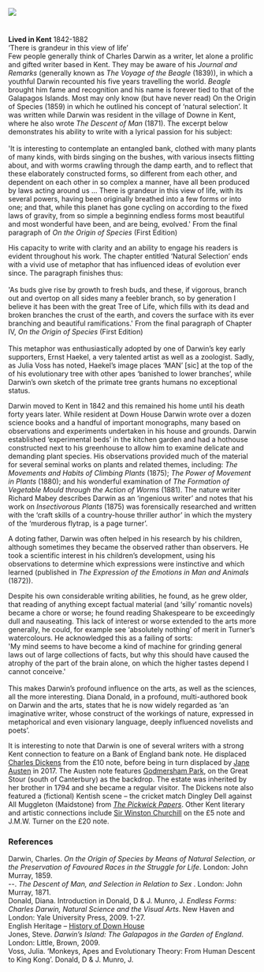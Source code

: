 <a href="https://dev.visual-essays.app"><img src="https://dev-visual-essays.netlify.app/images/ve-button.png"></a>

<param ve-config title="Charles Darwin 1809-1882" author="Peter Vujakovic" layout="vtl" banner="images/Down%20House%20banner.jpg"> 

<param ve-entity eid="Q125344" aliases="Downe">
<param ve-entity eid="Q3038318" aliases="Down House">
<param data-map center="20210218 4e78384" zoom="10">

#

**Lived in Kent** 1842-1882   
‘There is grandeur in this view of life’
<br>
Few people generally think of Charles Darwin as a writer, let alone a prolific and gifted writer based in Kent. They may be aware of his _Journal and Remarks_ (generally known as _The Voyage of the Beagle_ (1839)), in which a youthful Darwin recounted his five years travelling the world. _Beagle_ brought him fame and recognition and his name is forever tied to that of the Galapagos Islands. Most may only know (but have never read) On the Origin of Species (1859) in which he outlined his concept of ‘natural selection’. It was written while Darwin was resident in the village of Downe in Kent, where he also wrote _The Descent of Man_ (1871). The excerpt below demonstrates his ability to write with a lyrical passion for his subject:
<br><br>
'It is interesting to contemplate an entangled bank, clothed with many plants of many kinds, with birds singing on the bushes, with various insects flitting about, and with worms crawling through the damp earth, and to reflect that these elaborately constructed forms, so different from each other, and dependent on each other in so complex a manner, have all been produced by laws acting around us … There is grandeur in this view of life, with its several powers, having been originally breathed into a few forms or into one; and that, while this planet has gone cycling on according to the fixed laws of gravity, from so simple a beginning endless forms most beautiful and most wonderful have been, and are being, evolved.'  From the final paragraph of _On the Origin of Species_ (First Edition)
<param ve-image url="https://upload.wikimedia.org/wikipedia/commons/a/ae/Charles_Darwin_by_Julia_Margaret_Cameron_3.jpg" label="Charles Darwin/ Julia Margaret Cameron, Public domain, via Wikimedia Commons"> 
<param ve-map center="Q2019734" zoom="8">

His capacity to write with clarity and an ability to engage his readers is evident throughout his work. The chapter entitled ‘Natural Selection’ ends with a vivid use of metaphor that has influenced ideas of evolution ever since. The paragraph finishes thus:
<br><br>
'As buds give rise by growth to fresh buds, and these, if vigorous, branch out and overtop on all sides many a feebler branch, so by generation I believe it has been with the great Tree of Life, which fills with its dead and broken branches the crust of the earth, and covers the surface with its ever branching and beautiful ramifications.' From the final paragraph of Chapter IV, _On the Origin of Species_ (First Edition)
<br><br>
This metaphor was enthusiastically adopted by one of Darwin’s key early supporters, Ernst Haekel, a very talented artist as well as a zoologist. Sadly, as Julia Voss has noted, Haekel’s image places ‘MAN’ [sic] at the top of the of his evolutionary tree with other apes ‘banished to lower branches’, while Darwin’s own sketch of the primate tree grants humans no exceptional status.
<param ve-image url="https://upload.wikimedia.org/wikipedia/commons/d/de/Tree_of_life_by_Haeckel.jpg" label="Tree of Life/ Ernst Haeckel, Public domain, via Wikimedia Commons"> 
<param ve-map center="Q2019734" zoom="8">

Darwin moved to Kent in 1842 and this remained his home until his death forty years later. While resident at Down House Darwin wrote over a dozen science books and a handful of important monographs, many based on observations and experiments undertaken in his house and grounds. Darwin established ‘experimental beds’ in the kitchen garden and had a hothouse constructed next to his greenhouse to allow him to examine delicate and demanding plant species. His observations provided much of the material for several seminal works on plants and related themes, including: _The Movements and Habits of Climbing Plants_ (1875); _The Power of Movement in Plants_ (1880); and his wonderful examination of _The Formation of Vegetable Mould through the Action of Worms_ (1881). The nature writer Richard Mabey describes Darwin as an ‘ingenious writer’ and notes that his work on _Insectivorous Plants_ (1875) was forensically researched and written with the ‘craft skills of a country-house thriller author’ in which the mystery of the ‘murderous flytrap, is a page turner’.
<param ve-image url="https://upload.wikimedia.org/wikipedia/commons/6/6d/Down_House.jpg" label="Down House/ Anthonyeatworld at the English Wikipedia, CC BY-SA 3.0, via Wikimedia Commons"> 
<param ve-map center="Q2019734" zoom="8">

A doting father, Darwin was often helped in his research by his children, although sometimes they became the observed rather than observers. He took a scientific interest in his children’s development, using his observations to determine which expressions were instinctive and which learned (published in _The Expression of the Emotions in Man and Animals_ (1872)).
<param ve-image url="https://upload.wikimedia.org/wikipedia/commons/c/c7/The_expression_of_the_emotions_in_man_and_animals_%281872%29_%2814762147996%29.jpg" label="The Expressions of the Emotions in Man and Animals" attribution="Internet Archive Book Images, No restrictions, via Wikimedia Commons">

Despite his own considerable writing abilities, he found, as he grew older, that reading of anything except factual material (and ‘silly’ romantic novels) became a chore or worse; he found reading Shakespeare to be exceedingly dull and nauseating. This lack of interest or worse extended to the arts more generally, he could, for example see ‘absolutely nothing’ of merit in Turner’s watercolours. He acknowledged this as a failing of sorts:
<br>
'My mind seems to have become a kind of machine for grinding general laws out of large collections of facts, but why this should have caused the atrophy of the part of the brain alone, on which the higher tastes depend I cannot conceive.'  
<br>
This makes Darwin’s profound influence on the arts, as well as the sciences, all the more interesting. Diana Donald, in a profound, multi-authored book on Darwin and the arts, states that he is now widely regarded as ‘an imaginative writer, whose construct of the workings of nature, expressed in metaphorical and even visionary language, deeply influenced novelists and poets’. 
<param ve-image url="https://upload.wikimedia.org/wikipedia/commons/7/74/Haeckel_Nepenthaceae.jpg" label="Pitcher plant (Nepenthaceae: insectivorous)/ Ernst Haeckel, Public domain, via Wikimedia Commons"> 

It is interesting to note that Darwin is one of several writers with a strong Kent connection to feature on a Bank of England bank note. He displaced [Charles Dickens]( /dickens/dickens-biography) from the £10 note, before being in turn displaced by [Jane Austen](/19c/19c-austen-biography) in 2017. The Austen note features [Godmersham Park](/austen/austen-godmersham), on the Great Stour (south of Canterbury) as the backdrop. The estate was inherited by her brother in 1794 and she became a regular visitor. The Dickens note also featured a (fictional) Kentish scene – the cricket match Dingley Dell against All Muggleton (Maidstone) from [_The Pickwick Papers_](/dickens/pickwick-papers). Other Kent literary and artistic connections include [Sir Winston Churchill](/20c/20c-churchill-chartwell) on the £5 note and J.M.W. Turner on the £20 note.

### References

Darwin, Charles. _On the Origin of Species by Means of Natural Selection, or the Preservation of Favoured Races in the Struggle for Life_. London: John Murray, 1859.   
--. _The Descent of Man, and Selection in Relation to Sex_ . London: John Murray, 1871.   
Donald, Diana. Introduction in Donald, D & J. Munro, J. _Endless Forms: Charles Darwin, Natural Science and the Visual Arts_. New Haven and London: Yale University Press, 2009. 1-27.   
English Heritage – [History of Down House](https://www.english-heritage.org.uk/visit/places/home-of-charles-darwin-down-house/history/)   
Jones, Steve. _Darwin’s Island: The Galapagos in the Garden of England_. London: Little, Brown, 2009.   
Voss, Julia. ‘Monkeys, Apes and Evolutionary Theory: From Human Descent to King Kong’. Donald, D & J. Munro, J.   


